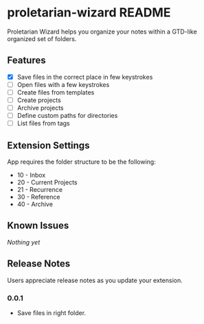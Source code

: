 # proletarian-wizard README

Proletarian Wizard helps you organize your notes within a GTD-like organized set of folders.

## Features

- [x] Save files in the correct place in few keystrokes
- [ ] Open files with a few keystrokes
- [ ] Create files from templates
- [ ] Create projects
- [ ] Archive projects
- [ ] Define custom paths for directories
- [ ] List files from tags

## Extension Settings

App requires the folder structure to be the following:

- 10 - Inbox
- 20 - Current Projects
- 21 - Recurrence
- 30 - Reference
- 40 - Archive

## Known Issues

_Nothing yet_

## Release Notes

Users appreciate release notes as you update your extension.

### 0.0.1

- Save files in right folder.